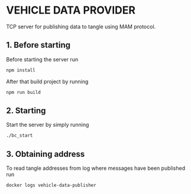 # VEHICLE DATA PROVIDER
TCP server for publishing data to tangle using MAM protocol.

## 1. Before starting
Before starting the server run
```bash
npm install
```

After that build project by running
```bash
npm run build
```

## 2. Starting
Start the server by simply running
```bash
./bc_start
```

## 3. Obtaining address
To read tangle addresses from log where messages have been published run 
```bash
docker logs vehicle-data-publisher
```

